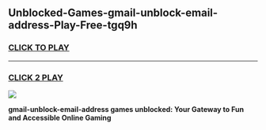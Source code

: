 
## Unblocked-Games-gmail-unblock-email-address-Play-Free-tgq9h
<h3>
<a href="https://premium76.site?title=gmail-unblock-email-address&ref=18A1">CLICK TO PLAY</a></h3>
<hr>

<h3>
<a href="https://premium76.site?title=gmail-unblock-email-address&ref=18A1">CLICK 2 PLAY</a>
  
</h3>

<a href="https://premium76.site?title=gmail-unblock-email-address&ref=18A1"><img src="https://clearcache.store/games.png"></a>


**gmail-unblock-email-address games unblocked: Your Gateway to Fun and Accessible Online Gaming**
